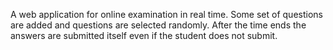 A web application for online examination in real time. Some set of questions are added and questions are
selected randomly. After the time ends the answers are submitted itself even if the student does not submit.
